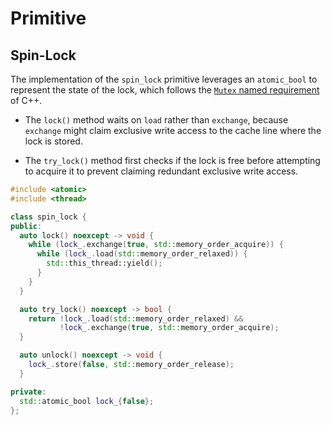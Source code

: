 # Primitive

## Spin-Lock

The implementation of the `spin_lock` primitive leverages an `atomic_bool` to represent the state of the lock, which follows the [`Mutex` named requirement](https://en.cppreference.com/w/cpp/named_req/Mutex) of C++.

- The `lock()` method waits on `load` rather than `exchange`, because `exchange` might claim exclusive write access to the cache line where the lock is stored.

- The `try_lock()` method first checks if the lock is free before attempting to acquire it to prevent claiming redundant exclusive write access.

```cpp
#include <atomic>
#include <thread>

class spin_lock {
public:
  auto lock() noexcept -> void {
    while (lock_.exchange(true, std::memory_order_acquire)) {
      while (lock_.load(std::memory_order_relaxed)) {
        std::this_thread::yield();
      }
    }
  }

  auto try_lock() noexcept -> bool {
    return !lock_.load(std::memory_order_relaxed) &&
           !lock_.exchange(true, std::memory_order_acquire);
  }

  auto unlock() noexcept -> void {
    lock_.store(false, std::memory_order_release);
  }

private:
  std::atomic_bool lock_{false};
};
```
